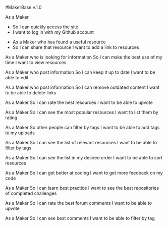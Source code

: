 #MakerBase v.1.0

As a Maker
* So I can quickly access the site
* I want to log in with my Github account

- As a Maker who has found a useful resource
 - So I can share that resource
I want to add a link to resources

As a Maker who is looking for information
So I can make the best use of my time
I want to view resources

As a Maker who post information
So I can keep it up to date
I want to be able to edit

As a Maker who post information
So I can remove outdated content
I want to be able to delete links

As a Maker
So I can rate the best resources
I want to be able to upvote

As a Maker
So I can see the most popular resources
I want to list them by rating

As a Maker
So other people can filter by tags
I want to be able to add tags to my uploads

As a Maker
So I can see the list of relevant resources
I want to be able to filter by tags

As a Maker
So I can see the list in my desired order
I want to be able to sort resources

As a Maker
So I can get better at coding
I want to get more feedback on my code

As a Maker
So I can learn best practice
I want to see the best repositories of completed challenges

As a Maker
So I can rate the best forum comments
I want to be able to upvote

As a Maker
So I can see best comments
I want to be able to filter by tag

